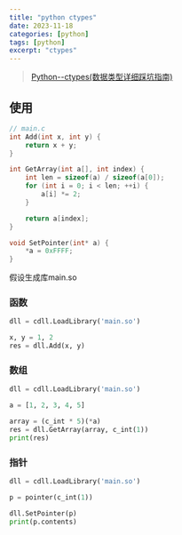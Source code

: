 ```yaml
---
title: "python ctypes"
date: 2023-11-18
categories: [python]
tags: [python]
excerpt: "ctypes"
---
```


> [Python--ctypes(数据类型详细踩坑指南)](https://zhuanlan.zhihu.com/p/145165873)

## 使用

```c
// main.c
int Add(int x, int y) {
    return x + y;
}

int GetArray(int a[], int index) {
    int len = sizeof(a) / sizeof(a[0]);
    for (int i = 0; i < len; ++i) {
        a[i] *= 2;
    }

    return a[index];
}

void SetPointer(int* a) {
    *a = 0xFFFF;
}
```

假设生成库main.so

### 函数

```py
dll = cdll.LoadLibrary('main.so')

x, y = 1, 2
res = dll.Add(x, y)
```

### 数组

```py
dll = cdll.LoadLibrary('main.so')

a = [1, 2, 3, 4, 5]

array = (c_int * 5)(*a)
res = dll.GetArray(array, c_int(1))
print(res)
```

### 指针

```py
dll = cdll.LoadLibrary('main.so')

p = pointer(c_int(1))

dll.SetPointer(p)
print(p.contents)
```